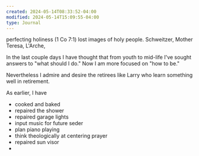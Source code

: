 ```yaml
---
created: 2024-05-14T08:33:52-04:00
modified: 2024-05-14T15:09:55-04:00
type: Journal
---
```


perfecting holiness (1 Co 7:1) lost images of holy people. Schweitzer, Mother Teresa, L'Arche,

In the last couple days I have thought that from youth to mid-life I've sought answers to "what should I do."  Now I am more focused on "how to be."

Nevertheless I admire and desire the retirees like Larry who learn something well in retirement. 

As earlier, I have 

- cooked and baked
- repaired the shower
- repaired garage lights
- input music for future seder
- plan piano playing
- think theologically at centering prayer
- repaired sun visor
-
